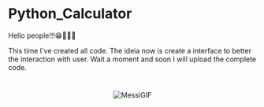 # Python_Calculator

Hello people!!!😁🧑🏼‍💻

This time I've created all code. The ideia now is create a interface to better the interaction with user.
Wait a moment and soon I will upload the complete code.

#

<div align="center">

![MessiGIF](https://user-images.githubusercontent.com/111397870/206778805-6fa833b9-fb3c-485e-87f1-212a46417e9b.gif)

